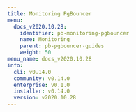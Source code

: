 ```yaml
---
title: Monitoring PgBouncer
menu:
  docs_v2020.10.28:
    identifier: pb-monitoring-pgbouncer
    name: Monitoring
    parent: pb-pgbouncer-guides
    weight: 50
menu_name: docs_v2020.10.28
info:
  cli: v0.14.0
  community: v0.14.0
  enterprise: v0.1.0
  installer: v0.14.0
  version: v2020.10.28
---
```


